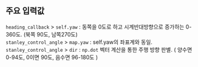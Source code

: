 ## 주요 입력값  
```heading_callback``` > ```self.yaw``` : 동쪽을 0도로 하고 시계반대방향으로 증가하는 0-360도. (북쪽 90도, 남쪽270도)  
```stanley_control_angle``` > ```map.yaw``` : self.yaw의 좌표계와 동일.  
```stanley_control_angle``` > ```dir``` : ```np.dot``` 벡터 계산을 통한 주행 방향 판별.  ( 양수면 0-94도, 0이면 90도, 음수면 96-180도 )
